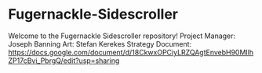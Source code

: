 # Fugernackle-Sidescroller
Welcome to the Fugernackle Sidescroller repository!
Project Manager: Joseph Banning
Art: Stefan Kerekes
Strategy Document: https://docs.google.com/document/d/18CkwxOPCiyLRZQAgtEnvebH90MIlhZP17cBvi_PbrgQ/edit?usp=sharing